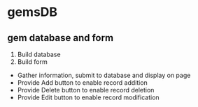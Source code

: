 # gemsDB
## gem database and form

1. Build database
2. Build form
  * Gather information, submit to database and display on page
  * Provide Add button to enable record addition
  * Provide Delete button to enable record deletion
  * Provide Edit button to enable record modification
